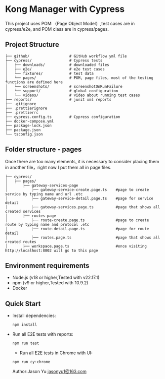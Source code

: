 # Kong Manager with Cypress

This project uses POM （Page Object Model）,test cases are in cypress/e2e, and POM  class are in cypress/pages.

## Project Structure
```plaintext
├── github/                  # GitHub workflow yml file
├── cypress/                 # Cypress tests
│   ├── downloads/           # downloaded files
│   ├── e2e/                 # e2e test cases
│   └── fixtures/            # test data
│   └── pages/               # POM, page files, most of the testing functions are defined here
│   └── screenshots/         # screenshotOnRunFailure
│   └── support/             # global configuration
│   └── videos/              # video about running test cases
├── reports/                 # junit xml reports
├── .gitignore               
├── .prettierignore          
├── .prettierrc              
├── cypress.config.ts        # Cypress configuration
├── docker-compose.yml       
├── package-lock.json
├── package.json             
└── tsconfig.json            
```
## Folder structure - pages
Once there are too many elements, it is necessary to consider placing them in another file，right now I put them all in page files.
```plaintext
├── cypress/                 
│   ├── pages/           
│       ├── gateway-services-page    
│           ├── gateway-service-create.page.ts    #page to create service by typing name and url .etc 
│           ├── gateway-service-detail.page.ts    #page for service detail
│           ├── gateway-services.page.ts          #page that shows all created services
│       ├── routes-page
│           ├── route-create.page.ts              #page to create route by typing name and protocol .etc 
│           ├── route-detail.page.ts              #page for route detail
│           ├── routes.page.ts                    #page that shows all created routes
│       ├── workspace.page.ts                     #once visiting http://localhost:8002 will go to this page

```

## Environment requirements

- Node.js (v18 or higher,Tested with v22.17.1)
- npm (v9 or higher,Tested with 10.9.2)
- Docker
  
## Quick Start

- Install dependencies:
  ```sh
  npm install
  ```

- Run all E2E tests with reports:
  ```sh
  npm run test
  ```

  - Run all E2E tests in Chrome with UI:
  ```sh
  npm run cy:chrome
  ```

  Author:Jason Yu <jasonyu1@163.com>
